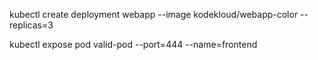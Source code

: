 kubectl create deployment webapp --image kodekloud/webapp-color --replicas=3


kubectl expose pod valid-pod --port=444 --name=frontend